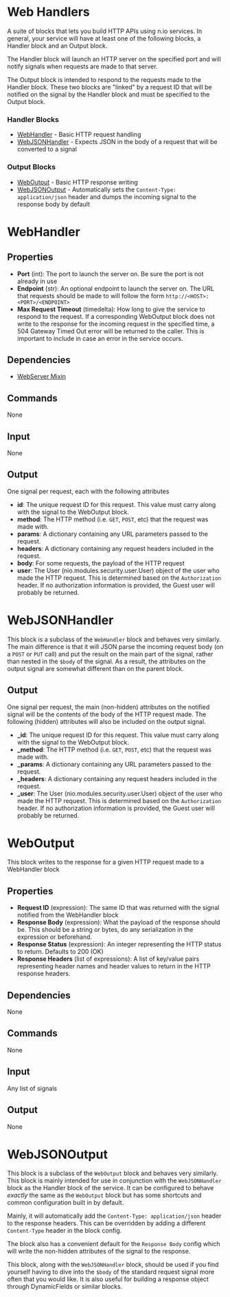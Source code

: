 Web Handlers
===========

A suite of blocks that lets you build HTTP APIs using n.io services. In general, your service will have at least one of the following blocks, a Handler block and an Output block. 

The Handler block will launch an HTTP server on the specified port and will notify signals when requests are made to that server. 

The Output block is intended to respond to the requests made to the Handler block. These two blocks are "linked" by a request ID that will be notified on the signal by the Handler block and must be specified to the Output block.

### Handler Blocks
 * [WebHandler](#webhandler) - Basic HTTP request handling
 * [WebJSONHandler](#webjsonhandler) - Expects JSON in the body of a request that will be converted to a signal
 
### Output Blocks
 * [WebOutput](#weboutput) - Basic HTTP response writing
 * [WebJSONOutput](#webjsonoutput) - Automatically sets the `Content-Type: application/json` header and dumps the incoming signal to the response body by default
 
# WebHandler

## Properties
 * **Port** (int): The port to launch the server on. Be sure the port is not already in use
 * **Endpoint** (str): An optional endpoint to launch the server on. The URL that requests should be made to will follow the form `http://<HOST>:<PORT>/<ENDPOINT>`
 * **Max Request Timeout** (timedelta): How long to give the service to respond to the request. If a corresponding WebOutput block does not write to the response for the incoming request in the specified time, a 504 Gateway Timed Out error will be returned to the caller. This is important to include in case an error in the service occurs.

## Dependencies
 * [WebServer Mixin](https://github.com/nio-blocks/mixins/tree/master/web_server)

## Commands
None

## Input
None

## Output
One signal per request, each with the following attributes

 * **id**: The unique request ID for this request. This value must carry along with the signal to the WebOutput block.
 * **method**: The HTTP method (i.e. `GET`, `POST`, etc) that the request was made with.
 * **params**: A dictionary containing any URL parameters passed to the request.
 * **headers**: A dictionary containing any request headers included in the request.
 * **body**: For some requests, the payload of the HTTP request
 * **user**: The User (nio.modules.security.user.User) object of the user who made the HTTP request. This is determined based on the `Authorization` header. If no authorization information is provided, the Guest user will probably be returned.



# WebJSONHandler

This block is a subclass of the `WebHandler` block and behaves very similarly. The main difference is that it will JSON parse the incoming request body (on a `POST` or `PUT` call) and put the result on the main part of the signal, rather than nested in the `$body` of the signal. As a result, the attributes on the output signal are somewhat different than on the parent block.

## Output
One signal per request, the main (non-hidden) attributes on the notified signal will be the contents of the body of the HTTP request made. The following (hidden) attributes will also be included on the output signal.

 * **_id**: The unique request ID for this request. This value must carry along with the signal to the WebOutput block.
 * **_method**: The HTTP method (i.e. `GET`, `POST`, etc) that the request was made with.
 * **_params**: A dictionary containing any URL parameters passed to the request.
 * **_headers**: A dictionary containing any request headers included in the request.
 * **_user**: The User (nio.modules.security.user.User) object of the user who made the HTTP request. This is determined based on the `Authorization` header. If no authorization information is provided, the Guest user will probably be returned.



# WebOutput

This block writes to the response for a given HTTP request made to a WebHandler block

## Properties
 * **Request ID** (expression): The same ID that was returned with the signal notified from the WebHandler block
 * **Response Body** (expression): What the payload of the response should be. This should be a string or bytes, do any serialization in the expression or beforehand.
 * **Response Status** (expression): An integer representing the HTTP status to return. Defaults to 200 (OK)
 * **Response Headers** (list of expressions): A list of key/value pairs representing header names and header values to return in the HTTP response headers.

## Dependencies
None

## Commands
None

## Input
Any list of signals

## Output
None

# WebJSONOutput

This block is a subclass of the `WebOutput` block and behaves very similarly. This block is mainly intended for use in conjunction with the `WebJSONHandler` block as the Handler block of the service. It can be configured to behave *exactly* the same as the `WebOutput` block but has some shortcuts and common configuration built in by default.

Mainly, it will automatically add the `Content-Type: application/json` header to the response headers. This can be overridden by adding a different `Content-Type` header in the block config. 

The block also has a convenient default for the `Response Body` config which will write the non-hidden attributes of the signal to the response.

This block, along with the `WebJSONHandler` block, should be used if you find yourself having to dive into the `$body` of the standard request signal more often that you would like. It is also useful for building a response object through DynamicFields or similar blocks.
